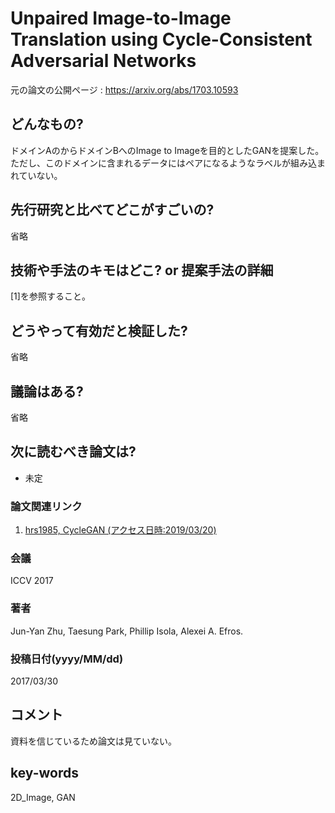 # Unpaired Image-to-Image Translation using Cycle-Consistent Adversarial Networks

元の論文の公開ページ : https://arxiv.org/abs/1703.10593

## どんなもの?
ドメインAのからドメインBへのImage to Imageを目的としたGANを提案した。ただし、このドメインに含まれるデータにはペアになるようなラベルが組み込まれていない。

## 先行研究と比べてどこがすごいの?
省略

## 技術や手法のキモはどこ? or 提案手法の詳細
[1]を参照すること。

## どうやって有効だと検証した?
省略

## 議論はある?
省略

## 次に読むべき論文は?
- 未定

### 論文関連リンク
1. [hrs1985, CycleGAN (アクセス日時:2019/03/20)](https://qiita.com/hrs1985/items/050acb15ce33675f07ec)

### 会議
ICCV 2017

### 著者
Jun-Yan Zhu, Taesung Park, Phillip Isola, Alexei A. Efros.

### 投稿日付(yyyy/MM/dd)
2017/03/30

## コメント
資料を信じているため論文は見ていない。

## key-words
2D_Image, GAN